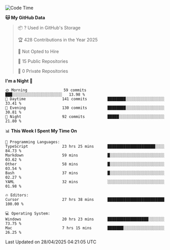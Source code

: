 <!--START_SECTION:waka-->
![Code Time](http://img.shields.io/badge/Code%20Time-6%2C932%20hrs%205%20mins-blue)

**🐱 My GitHub Data** 

> 📦 ? Used in GitHub's Storage 
 > 
> 🏆 428 Contributions in the Year 2025
 > 
> 🚫 Not Opted to Hire
 > 
> 📜 15 Public Repositories 
 > 
> 🔑 0 Private Repositories 
 > 
**I'm a Night 🦉** 

```text
🌞 Morning                59 commits          ███░░░░░░░░░░░░░░░░░░░░░░   13.98 % 
🌆 Daytime                141 commits         ████████░░░░░░░░░░░░░░░░░   33.41 % 
🌃 Evening                130 commits         ████████░░░░░░░░░░░░░░░░░   30.81 % 
🌙 Night                  92 commits          █████░░░░░░░░░░░░░░░░░░░░   21.80 % 
```


📊 **This Week I Spent My Time On** 

```text
💬 Programming Languages: 
TypeScript               23 hrs 25 mins      █████████████████████░░░░   84.73 % 
Markdown                 59 mins             █░░░░░░░░░░░░░░░░░░░░░░░░   03.62 % 
Other                    58 mins             █░░░░░░░░░░░░░░░░░░░░░░░░   03.54 % 
Bash                     37 mins             █░░░░░░░░░░░░░░░░░░░░░░░░   02.27 % 
YAML                     32 mins             ░░░░░░░░░░░░░░░░░░░░░░░░░   01.98 % 

🔥 Editors: 
Cursor                   27 hrs 38 mins      █████████████████████████   100.00 % 

💻 Operating System: 
Windows                  20 hrs 23 mins      ██████████████████░░░░░░░   73.75 % 
Mac                      7 hrs 15 mins       ███████░░░░░░░░░░░░░░░░░░   26.25 % 
```


 Last Updated on 28/04/2025 04:21:05 UTC
<!--END_SECTION:waka-->

